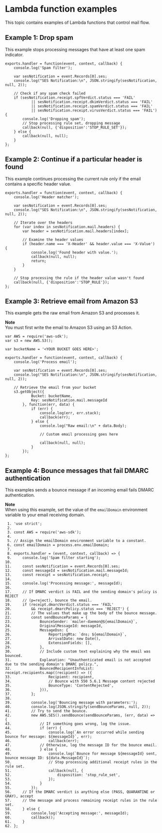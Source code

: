 # Lambda function examples<a name="receiving-email-action-lambda-example-functions"></a>

This topic contains examples of Lambda functions that control mail flow\.

## Example 1: Drop spam<a name="receiving-email-action-lambda-example-functions-1"></a>

This example stops processing messages that have at least one spam indicator\.

```
exports.handler = function(event, context, callback) {
    console.log('Spam filter');
    
    var sesNotification = event.Records[0].ses;
    console.log("SES Notification:\n", JSON.stringify(sesNotification, null, 2));
 
    // Check if any spam check failed
    if (sesNotification.receipt.spfVerdict.status === 'FAIL'
            || sesNotification.receipt.dkimVerdict.status === 'FAIL'
            || sesNotification.receipt.spamVerdict.status === 'FAIL'
            || sesNotification.receipt.virusVerdict.status === 'FAIL') {
        console.log('Dropping spam');
        // Stop processing rule set, dropping message
        callback(null, {'disposition':'STOP_RULE_SET'});
    } else {
        callback(null, null);   
    }
};
```

## Example 2: Continue if a particular header is found<a name="receiving-email-action-lambda-example-functions-2"></a>

This example continues processing the current rule only if the email contains a specific header value\.

```
exports.handler = function(event, context, callback) {
    console.log('Header matcher');
 
    var sesNotification = event.Records[0].ses;
    console.log("SES Notification:\n", JSON.stringify(sesNotification, null, 2));
    
    // Iterate over the headers
    for (var index in sesNotification.mail.headers) {
        var header = sesNotification.mail.headers[index];
        
        // Examine the header values
        if (header.name === 'X-Header' && header.value === 'X-Value') {
            console.log('Found header with value.');
            callback(null, null);
            return;
        }
    }
    
    // Stop processing the rule if the header value wasn't found
    callback(null, {'disposition':'STOP_RULE'});    
};
```

## Example 3: Retrieve email from Amazon S3<a name="receiving-email-action-lambda-example-functions-3"></a>

This example gets the raw email from Amazon S3 and processes it\.

**Note**  
You must first write the email to Amazon S3 using an S3 Action\.

```
var AWS = require('aws-sdk');
var s3 = new AWS.S3();
 
var bucketName = '<YOUR BUCKET GOES HERE>';
 
exports.handler = function(event, context, callback) {
    console.log('Process email');
 
    var sesNotification = event.Records[0].ses;
    console.log("SES Notification:\n", JSON.stringify(sesNotification, null, 2));
    
    // Retrieve the email from your bucket
    s3.getObject({
            Bucket: bucketName,
            Key: sesNotification.mail.messageId
        }, function(err, data) {
            if (err) {
                console.log(err, err.stack);
                callback(err);
            } else {
                console.log("Raw email:\n" + data.Body);
                
                // Custom email processing goes here
                
                callback(null, null);
            }
        });
};
```

## Example 4: Bounce messages that fail DMARC authentication<a name="receiving-email-action-lambda-example-functions-4"></a>

This examples sends a bounce message if an incoming email fails DMARC authentication\.

**Note**  
When using this example, set the value of the `emailDomain` environment variable to your email receiving domain\.

```
 1. 'use strict';
 2. 
 3. const AWS = require('aws-sdk');
 4. 
 5. // Assign the emailDomain environment variable to a constant.
 6. const emailDomain = process.env.emailDomain;
 7. 
 8. exports.handler = (event, context, callback) => {
 9.     console.log('Spam filter starting');
10. 
11.     const sesNotification = event.Records[0].ses;
12.     const messageId = sesNotification.mail.messageId;
13.     const receipt = sesNotification.receipt;
14. 
15.     console.log('Processing message:', messageId);
16. 
17.     // If DMARC verdict is FAIL and the sending domain's policy is REJECT
18.     // (p=reject), bounce the email.
19.     if (receipt.dmarcVerdict.status === 'FAIL' 
20.         && receipt.dmarcPolicy.status === 'REJECT') {
21.         // The values that make up the body of the bounce message.
22.         const sendBounceParams = {
23.             BounceSender: `mailer-daemon@${emailDomain}`,
24.             OriginalMessageId: messageId,
25.             MessageDsn: {
26.                 ReportingMta: `dns; ${emailDomain}`,
27.                 ArrivalDate: new Date(),
28.                 ExtensionFields: [],
29.             },
30.             // Include custom text explaining why the email was bounced.
31.             Explanation: "Unauthenticated email is not accepted due to the sending domain's DMARC policy.",
32.             BouncedRecipientInfoList: receipt.recipients.map((recipient) => ({
33.                 Recipient: recipient,
34.                 // Bounce with 550 5.6.1 Message content rejected
35.                 BounceType: 'ContentRejected',
36.             })),
37.         };
38. 
39.         console.log('Bouncing message with parameters:');
40.         console.log(JSON.stringify(sendBounceParams, null, 2));
41.         // Try to send the bounce. 
42.         new AWS.SES().sendBounce(sendBounceParams, (err, data) => {
43.             // If something goes wrong, log the issue.
44.             if (err) {
45.                 console.log(`An error occurred while sending bounce for message: ${messageId}`, err);
46.                 callback(err);
47.             // Otherwise, log the message ID for the bounce email.
48.             } else {
49.                 console.log(`Bounce for message ${messageId} sent, bounce message ID: ${data.MessageId}`);
50.                 // Stop processing additional receipt rules in the rule set.
51.                 callback(null, {
52.                     disposition: 'stop_rule_set',
53.                 });
54.             }
55.         });
56.     // If the DMARC verdict is anything else (PASS, QUARANTINE or GRAY), accept
57.     // the message and process remaining receipt rules in the rule set.
58.     } else {
59.         console.log('Accepting message:', messageId);
60.         callback();
61.     }
62. };
```